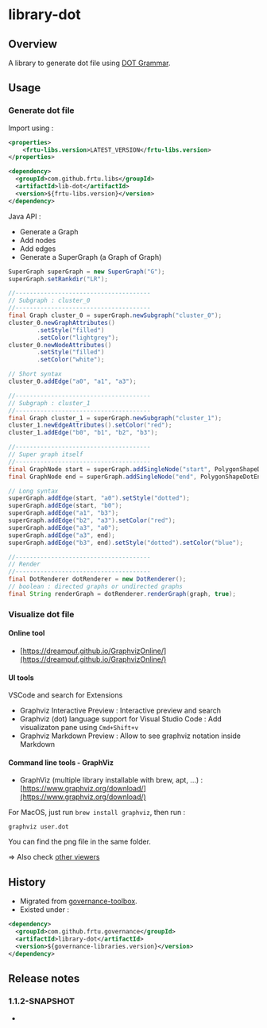 # library-dot

## Overview

A library to generate dot file using [DOT Grammar](https://graphviz.gitlab.io/_pages/doc/info/lang.html).

## Usage

### Generate dot file

Import using :

```XML
<properties>
    <frtu-libs.version>LATEST_VERSION</frtu-libs.version>
</properties>

<dependency>
  <groupId>com.github.frtu.libs</groupId>
  <artifactId>lib-dot</artifactId>
  <version>${frtu-libs.version}</version>
</dependency>
```

Java API :

* Generate a Graph
* Add nodes
* Add edges
* Generate a SuperGraph (a Graph of Graph)

```Java
SuperGraph superGraph = new SuperGraph("G");
superGraph.setRankdir("LR");

//--------------------------------------
// Subgraph : cluster_0
//--------------------------------------
final Graph cluster_0 = superGraph.newSubgraph("cluster_0");
cluster_0.newGraphAttributes()
        .setStyle("filled")
        .setColor("lightgrey");
cluster_0.newNodeAttributes()
        .setStyle("filled")
        .setColor("white");

// Short syntax
cluster_0.addEdge("a0", "a1", "a3");

//--------------------------------------
// Subgraph : cluster_1
//--------------------------------------
final Graph cluster_1 = superGraph.newSubgraph("cluster_1");
cluster_1.newEdgeAttributes().setColor("red");
cluster_1.addEdge("b0", "b1", "b2", "b3");

//--------------------------------------
// Super graph itself
//--------------------------------------
final GraphNode start = superGraph.addSingleNode("start", PolygonShapeDotEnum.MDIAMOND);
final GraphNode end = superGraph.addSingleNode("end", PolygonShapeDotEnum.MSQUARE);

// Long syntax
superGraph.addEdge(start, "a0").setStyle("dotted");
superGraph.addEdge(start, "b0");
superGraph.addEdge("a1", "b3");
superGraph.addEdge("b2", "a3").setColor("red");
superGraph.addEdge("a3", "a0");
superGraph.addEdge("a3", end);
superGraph.addEdge("b3", end).setStyle("dotted").setColor("blue");

//--------------------------------------
// Render
//--------------------------------------
final DotRenderer dotRenderer = new DotRenderer();
// boolean : directed graphs or undirected graphs
final String renderGraph = dotRenderer.renderGraph(graph, true);
```

### Visualize dot file

#### Online tool

* [https://dreampuf.github.io/GraphvizOnline/](https://dreampuf.github.io/GraphvizOnline/)

#### UI tools

VSCode and search for Extensions

* Graphviz Interactive Preview : Interactive preview and search
* Graphviz (dot) language support for Visual Studio Code : Add visualizaton pane using ```Cmd+Shift+v```
* Graphviz Markdown Preview : Allow to see graphviz notation inside Markdown



#### Command line tools - GraphViz

* GraphViz (multiple library installable with brew, apt, ...) : [https://www.graphviz.org/download/](https://www.graphviz.org/download/)

For MacOS, just run ```brew install graphviz```, then run :

```
graphviz user.dot
```

You can find the png file in the same folder.

=> Also check [other viewers](https://www.graphviz.org/about/#viewers)

## History

* Migrated from [governance-toolbox](https://github.com/frtu/governance-toolbox/tree/master/libraries/library-dot).
* Existed under :

```XML
<dependency>
  <groupId>com.github.frtu.governance</groupId>
  <artifactId>library-dot</artifactId>
  <version>${governance-libraries.version}</version>
</dependency>
```

## Release notes

### 1.1.2-SNAPSHOT

* 